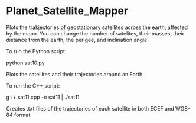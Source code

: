 # Planet_Satellite_Mapper
Plots the trakjectories of geostationary satellites across the earth, affected by the moon. You can change the number of satelites, their masses, their distance from the earth, the perigee, and inclination angle.

To run the Python script:

python sat10.py

Plots the satellites and their trajectories around an Earth.

To run the C++ script:

g++ sat11.cpp -o sat11 | ./sat11

Creates .txt files of the trajectories of each satellite in both ECEF and WGS-84 format.
